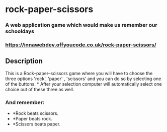 # rock-paper-scissors

### A web application game which would make us remember our schooldays

### https://innawebdev.offyoucode.co.uk/rock-paper-scissors/

## Description 

This is a Rock–paper–scissors game where you will have to choose the three options 'rock', 'paper' , 'scissors' and you can do so by selecting one of the buttons. * After your selection computer will automatically select one choice out of these three as well. 

### And remember: 
<ul>
  <li>*Rock beats scissors.</li>
  <li>*Paper beats rock.</li>
  <li>*Scissors beats paper.</li>
</ul>



